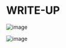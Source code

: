 # WRITE-UP

![image](https://github.com/user-attachments/assets/7420ac09-e92c-4649-aabb-875567301c57)

![image](https://github.com/user-attachments/assets/cce1f46a-51b3-45e0-8f55-9c1f2f7aab30)
